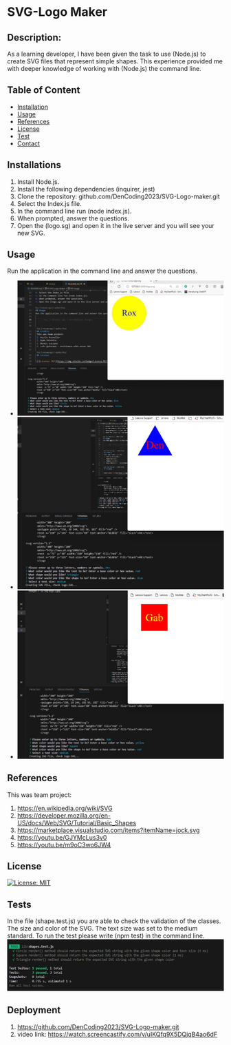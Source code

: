 # SVG-Logo Maker

## Description:
As a learning developer, I have been given the task to use (Node.js) to create SVG files that represent simple shapes. This experience provided me with deeper knowledge of working with (Node.js) the command line. 

## Table of Content
- [Installation](#installation)
- [Usage](#usage)
- [References](#references)
- [License](#license)
- [Test](#test)
- [Contact](#Contanct)

## Installations
1. Install Node.js.
2. Install the following dependencies (inquirer, jest)
3. Clone the repository: github.com/DenCoding2023/SVG-Logo-maker.git
4. Select the Index.js file.
5. In the command line run (node index.js). 
6. When prompted, answer the questions.
7. Open the (logo.sg) and open it in the live server and you will see your new SVG. 

## Usage
Run the application in the command line and answer the questions. 
- ![Alt text](<images/svg logo 1.jpg>)
- ![Alt text](<images/svg logo 2.jpg>)
- ![Alt text](<images/svg logo 3.jpg>)


 ## References
 This was team project:
 1. https://en.wikipedia.org/wiki/SVG
 2. https://developer.mozilla.org/en-US/docs/Web/SVG/Tutorial/Basic_Shapes
 3. https://marketplace.visualstudio.com/items?itemName=jock.svg
 4. https://youtu.be/GJYMcLus3v0
 5. https://youtu.be/m9oC3wo6JW4



 ## License
 
 [![License: MIT](https://img.shields.io/badge/License-MIT-yellow.svg)](https://opensource.org/licenses/MIT)

## Tests
In the file (shape.test.js) you are able to check the validation of the classes. The size and color of the SVG. The text size was set to the medium standard. To run the test please write (npm test) in the command line. 
![Alt text](<images/shapes test.jpg>)

## Deployment
1. https://github.com/DenCoding2023/SVG-Logo-maker.git
2. video link: https://watch.screencastify.com/v/uIKQfq9X5DQjqB4ao6dF
